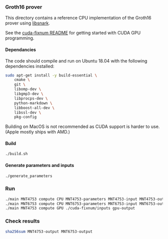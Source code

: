 ### Groth16 prover
This directory contains a reference CPU implementation of  the
Groth16 prover
using [libsnark](README-libsnark.md).

See the [cuda-fixnum README](./cuda-fixnum/README.md) for getting started
with CUDA GPU programming.

#### Dependancies

The code should compile and run on Ubuntu 18.04 with the following dependencies installed:

``` bash
sudo apt-get install -y build-essential \
    cmake \
    git \
    libomp-dev \
    libgmp3-dev \
    libprocps-dev \
    python-markdown \
    libboost-all-dev \
    libssl-dev \
    pkg-config
```


Building on MacOS is not recommended as CUDA support is harder to use. (Apple mostly ships with AMD.)


#### Build
``` bash
./build.sh
```

#### Generate parameters and inputs
``` bash
./generate_parameters
```

### Run
``` bash
./main MNT4753 compute CPU MNT4753-parameters MNT4753-input MNT4753-output
./main MNT6753 compute CPU MNT6753-parameters MNT6753-input MNT6753-output
./main MNT4753 compute GPU ./cuda-fixnum/inputs gpu-output
```

### Check results
``` bash
sha256sum MNT4753-output MNT6753-output
```
